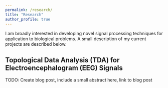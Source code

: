 ```yaml
---
permalink: /research/
title: "Research"
author_profile: true
---
```


I am broadly interested in developing novel signal processing techniques for
application to biological problems. A small description of my current projects
are described below.

## Topological Data Analysis (TDA) for Electroencephalogram (EEG) Signals

TODO: Create blog post, include a small abstract here, link to blog post
